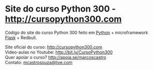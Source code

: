 # Site do curso Python 300 - http://cursopython300.com
Código do site do curso Python 300 feito em [Python](http://python.org) + microframework [Flask](http://flask.pocoo.org) + Redbull.

Site oficial do curso: http://cursopython300.com <br/>
Video-aulas no Youtube: http://bit.ly/CursoPython300 <br/>
Quer apoiar o curso? http://apoia.se/marcoscastro <br/>
Contato: mcastrosouza@live.com
